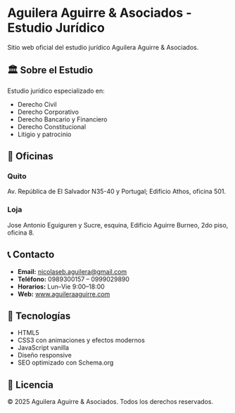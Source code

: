 # Aguilera Aguirre & Asociados - Estudio Jurídico

Sitio web oficial del estudio jurídico Aguilera Aguirre & Asociados.

## 🏛️ Sobre el Estudio

Estudio jurídico especializado en:
- Derecho Civil
- Derecho Corporativo  
- Derecho Bancario y Financiero
- Derecho Constitucional
- Litigio y patrocinio

## 📍 Oficinas

### Quito
Av. República de El Salvador N35-40 y Portugal; Edificio Athos, oficina 501.

### Loja  
Jose Antonio Eguiguren y Sucre, esquina, Edificio Aguirre Burneo, 2do piso, oficina 8.

## 📞 Contacto

- **Email:** nicolaseb.aguilera@gmail.com
- **Teléfono:** 0989300157 – 0999029890
- **Horarios:** Lun–Vie 9:00–18:00
- **Web:** www.aguileraaguirre.com

## 🚀 Tecnologías

- HTML5
- CSS3 con animaciones y efectos modernos
- JavaScript vanilla
- Diseño responsive
- SEO optimizado con Schema.org

## 📄 Licencia

© 2025 Aguilera Aguirre & Asociados. Todos los derechos reservados.